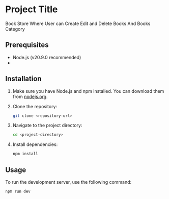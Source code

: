 # Project Title
Book Store Where User can Create Edit and Delete Books And Books Category

## Prerequisites

- Node.js (v20.9.0 recommended)
- 
## Installation

1. Make sure you have Node.js and npm installed. You can download them from [nodejs.org](https://nodejs.org/).

2. Clone the repository:
    ```bash
    git clone <repository-url>
    ```
    
3. Navigate to the project directory:
    ```bash
    cd <project-directory>
    ```

4. Install dependencies:
    ```bash
    npm install
    ```

## Usage

To run the development server, use the following command:

```bash
npm run dev
```
